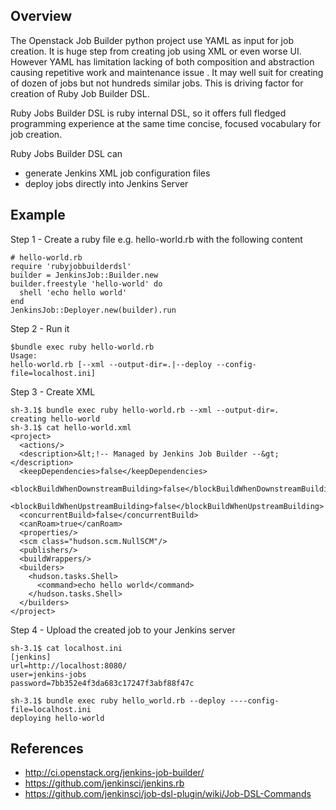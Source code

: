 ## Overview

The Openstack Job Builder python project use YAML as input for job creation. It is huge step from creating job using XML or even worse UI.
However YAML has limitation lacking of both composition and abstraction causing repetitive work and maintenance issue . It may well suit for
creating of dozen of jobs but not hundreds similar jobs. This is driving factor for creation of Ruby Job Builder DSL.

Ruby Jobs Builder DSL is ruby internal DSL, so it offers full fledged programming experience at the same time concise, focused vocabulary
for job creation.

Ruby Jobs Builder DSL can

* generate Jenkins XML job configuration files
* deploy jobs directly into Jenkins Server

## Example

Step 1 - Create a ruby  file e.g. hello-world.rb with the following content

    # hello-world.rb
    require 'rubyjobbuilderdsl'
    builder = JenkinsJob::Builder.new
    builder.freestyle 'hello-world' do
      shell 'echo hello world'
    end
    JenkinsJob::Deployer.new(builder).run


Step 2 - Run it

    $bundle exec ruby hello-world.rb
    Usage:
    hello-world.rb [--xml --output-dir=.|--deploy --config-file=localhost.ini]

Step 3 - Create XML


    sh-3.1$ bundle exec ruby hello-world.rb --xml --output-dir=.
    creating hello-world
    sh-3.1$ cat hello-world.xml
    <project>
      <actions/>
      <description>&lt;!-- Managed by Jenkins Job Builder --&gt;</description>
      <keepDependencies>false</keepDependencies>
      <blockBuildWhenDownstreamBuilding>false</blockBuildWhenDownstreamBuilding>
      <blockBuildWhenUpstreamBuilding>false</blockBuildWhenUpstreamBuilding>
      <concurrentBuild>false</concurrentBuild>
      <canRoam>true</canRoam>
      <properties/>
      <scm class="hudson.scm.NullSCM"/>
      <publishers/>
      <buildWrappers/>
      <builders>
        <hudson.tasks.Shell>
          <command>echo hello world</command>
        </hudson.tasks.Shell>
      </builders>
    </project>

Step 4 - Upload the created job to your Jenkins server

    sh-3.1$ cat localhost.ini
    [jenkins]
    url=http://localhost:8080/
    user=jenkins-jobs
    password=7bb352e4f3da683c17247f3abf88f47c

    sh-3.1$ bundle exec ruby hello_world.rb --deploy ----config-file=localhost.ini
    deploying hello-world

## References

* http://ci.openstack.org/jenkins-job-builder/
* https://github.com/jenkinsci/jenkins.rb
* https://github.com/jenkinsci/job-dsl-plugin/wiki/Job-DSL-Commands
